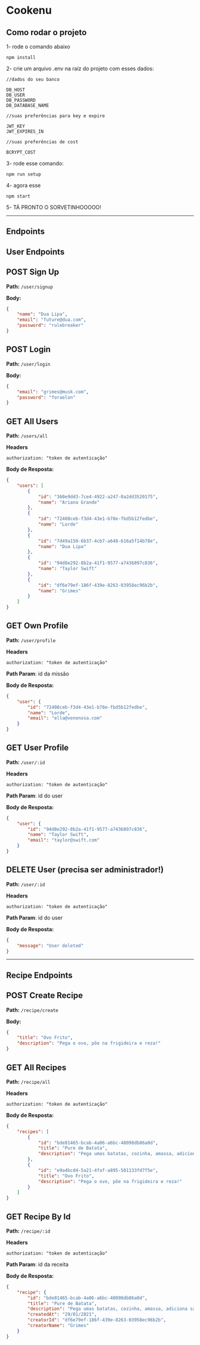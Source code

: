 # Cookenu

## Como rodar o projeto
1- rode o comando abaixo
```
npm install
```
2- crie um arquivo .env na raíz do projeto com esses dados:
```
//dados do seu banco

DB_HOST
DB_USER
DB_PASSWORD
DB_DATABASE_NAME

//suas preferências para key e expire

JWT_KEY
JWT_EXPIRES_IN

//suas preferências de cost

BCRYPT_COST
```
3- rode esse comando:

```
npm run setup
```
4- agora esse
```
npm start
```
5- TÁ PRONTO O SORVETINHOOOOO!

-----------------
## Endpoints

## **User Endpoints**


## **POST** Sign Up

**Path:** `/user/signup`

**Body:**

```json
{
    "name": "Dua Lipa",
    "email": "future@dua.com",
    "password": "rulebreaker"
}
```

## **POST** Login

**Path:** `/user/login`

**Body:**

```json
{
    "email": "grimes@musk.com",
    "password": "foraelon"
}
```

## **GET** All Users
**Path:** `/users/all`

**Headers**
```
authorization: "token de autenticação"
```

**Body de Resposta:**

```json
{
    "users": [
        {
            "id": "360e9dd3-7ce4-4922-a247-0a2dd3520175",
            "name": "Ariana Grande"
        },
        {
            "id": "72408ceb-f3d4-43e1-b78e-fbd5b12fedbe",
            "name": "Lorde"
        },
        {
            "id": "7d49a150-6b37-4cb7-a648-616a5f14b78e",
            "name": "Dua Lipa"
        },
        {
            "id": "94d8e292-8b2a-41f1-9577-a7436897c836",
            "name": "Taylor Swift"
        },
        {
            "id": "df6e79ef-186f-439e-8263-03958ec96b2b",
            "name": "Grimes"
        }
    ]
}
```

## **GET** Own Profile
**Path:** `/user/profile`

**Headers**
```
authorization: "token de autenticação"
```

**Path Param**: id da missão

**Body de Resposta:**

```json
{
    "user": {
        "id": "72408ceb-f3d4-43e1-b78e-fbd5b12fedbe",
        "name": "Lorde",
        "email": "ella@venenosa.com"
    }
}
```

## **GET** User Profile
**Path:** `/user/:id`

**Headers**

```
authorization: "token de autenticação"
```

**Path Param**: id do user

**Body de Resposta:**

```json
{
    "user": {
        "id": "94d8e292-8b2a-41f1-9577-a7436897c836",
        "name": "Taylor Swift",
        "email": "taylor@swift.com"
    }
}
```

## **DELETE** User (precisa ser administrador!)
**Path:** `/user/:id`

**Headers**

```
authorization: "token de autenticação"
```

**Path Param**: id do user

**Body de Resposta:**

```json
{
    "message": "User deleted"
}
```
----------------
## Recipe Endpoints

## **POST** Create Recipe

**Path:** `/recipe/create`

**Body:**

```json
{
	"title": "Ovo Frito",
	"description": "Pega o ovo, põe na frigideira e reza!"
}
```

## **GET** All Recipes
**Path:** `/recipe/all`

**Headers**
```
authorization: "token de autenticação"
```

**Body de Resposta:**

```json
{
    "recipes": [
        {
            "id": "bde81465-bcab-4a06-a6bc-48098db86a0d",
            "title": "Pure de Batata",
            "description": "Pega umas batatas, cozinha, amassa, adiciona sal e tá pronto!"
        },
        {
            "id": "e9a4bcd4-5a21-4faf-a895-501133fd7f5e",
            "title": "Ovo Frito",
            "description": "Pega o ovo, põe na frigideira e reza!"
        }
    ]
}
```

## **GET** Recipe By Id
**Path:** `/recipe/:id`

**Headers**
```
authorization: "token de autenticação"
```

**Path Param**: id da receita

**Body de Resposta:**

```json
{
    "recipe": {
        "id": "bde81465-bcab-4a06-a6bc-48098db86a0d",
        "title": "Pure de Batata",
        "description": "Pega umas batatas, cozinha, amassa, adiciona sal e tá pronto!",
        "createdAt": "29/01/2021",
        "creatorId": "df6e79ef-186f-439e-8263-03958ec96b2b",
        "creatorName": "Grimes"
    }
}
```